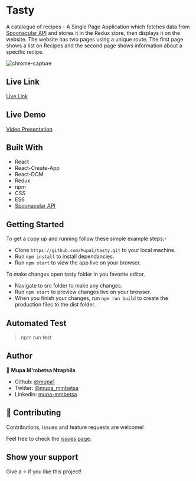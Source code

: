 # Tasty

A catalogue of recipes - A Single Page Application which fetches data from [Spoonacular API](https://spoonacular.com/food-api) and stores it in the Redux store, then displays it on the website. The website has two pages using a unique route. The first page shows a list on Recipes and the second page shows information about a specific recipe.

![chrome-capture](https://user-images.githubusercontent.com/44979953/103484854-2ac65f00-4df2-11eb-87f5-ab44aa9c00b9.gif)

## Live Link

[Live Link](https://tasty-yummy-recipes-app.netlify.app/)

## Live Demo
[Video Presentation](https://www.loom.com/share/4b3704d52cbd4a4ca953183b12509a70)

## Built With

- React
- React-Create-App
- React-DOM
- Redux
- npm
- CSS
- ES6
- [Spoonacular API](https://spoonacular.com/food-api)

## Getting Started

To get a copy up and running follow these simple example steps:-
- Clone `https://github.com/Mupa1/tasty.git` to your local machine.
- Run `npm install` to install dependancies.
- Run `npm start` to view the app live on your browser.

To make changes open tasty folder in you favorite editor.
- Navigate to src folder to make any changes.
- Run `npm start` to preview changes live on your browser.
- When you finish your changes, run `npm run build` to create the production files to the dist folder.

## Automated Test

 > npm run test

## Author

👤 **Mupa M'mbetsa Nzaphila**

- Github: [@mupa1](https://github.com/Mupa1)
- Twitter: [@mupa_mmbetsa](https://twitter.com/mupa_mmbetsa)
- Linkedin: [mupa-mmbetsa](https://www.linkedin.com/in/mupa-mmbetsa)

## 🤝 Contributing

Contributions, issues and feature requests are welcome!

Feel free to check the [issues page](https://github.com/Mupa1/tasty/issues).

## Show your support

Give a ⭐️ if you like this project!
